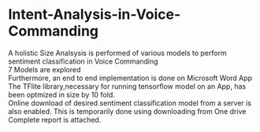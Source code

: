 # Intent-Analysis-in-Voice-Commanding
A holistic Size Analsysis is performed of various models to perform sentiment classification in Voice Commanding</br>
7 Models are explored</br>
Furthermore, an end to end implementation is done on Microsoft Word App</br>
The TFlite library,necessary for running tensorflow model on an App, has been optmized in size by 10 fold.</br>
Online download of desired sentiment classification model from a server is also enabled. This is temporarily done using downloading from One drive</BR>
Complete report is attached.
